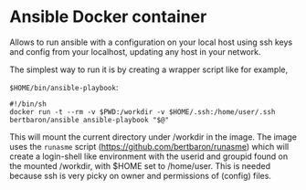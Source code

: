# Ansible Docker container

Allows to run ansible with a configuration on your local host using ssh keys and config
 from your localhost, updating any host in your network.

The simplest way to run it is by creating a wrapper script like for example,

`$HOME/bin/ansible-playbook`:
```
#!/bin/sh
docker run -t --rm -v $PWD:/workdir -v $HOME/.ssh:/home/user/.ssh bertbaron/ansible ansible-playbook "$@"
```

This will mount the current directory under /workdir in the image. The image uses the `runasme` script
(https://github.com/bertbaron/runasme) which will create a login-shell like environment with the userid
and groupid found on the mounted /workdir, with $HOME set to /home/user. This is needed because ssh is
very picky on owner and permissions of (config) files.

